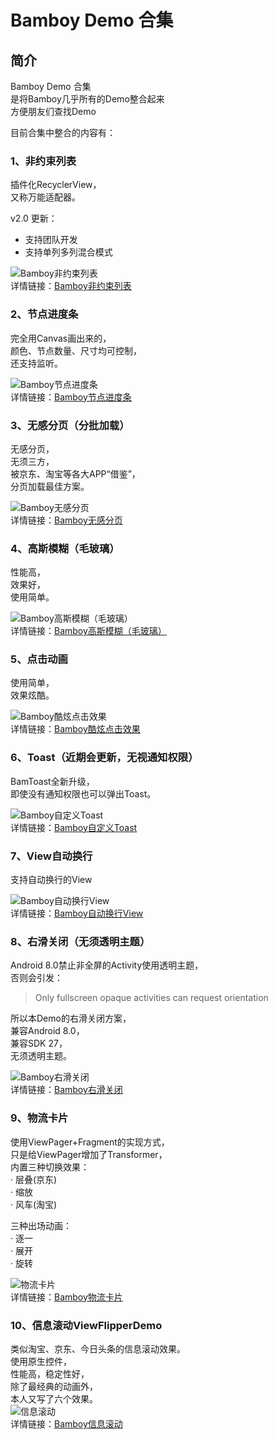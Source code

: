 # Bamboy Demo 合集

## 简介
Bamboy Demo 合集  
是将Bamboy几乎所有的Demo整合起来  
方便朋友们查找Demo  

目前合集中整合的内容有：  
  
### 1、非约束列表  
插件化RecyclerView，  
又称万能适配器。  
  
v2.0 更新：  
- 支持团队开发  
- 支持单列多列混合模式
  
![Bamboy非约束列表](https://img-blog.csdnimg.cn/20190327184921254.gif)  
详情链接：[Bamboy非约束列表](https://bamboy.blog.csdn.net/article/details/71727461)
  
### 2、节点进度条  
完全用Canvas画出来的，  
颜色、节点数量、尺寸均可控制，  
还支持监听。  
  
![Bamboy节点进度条](https://img-blog.csdn.net/20180405104308201?watermark/2/text/aHR0cHM6Ly9ibG9nLmNzZG4ubmV0L2JhbWJveV8=/font/5a6L5L2T/fontsize/400/fill/I0JBQkFCMA==/dissolve/70)  
详情链接：[Bamboy节点进度条](https://bamboy.blog.csdn.net/article/details/79825006)
  
### 3、无感分页（分批加载）
无感分页，  
无须三方，  
被京东、淘宝等各大APP“借鉴”，  
分页加载最佳方案。  
  
![Bamboy无感分页](https://img-blog.csdn.net/20170113145959792?watermark/2/text/aHR0cDovL2Jsb2cuY3Nkbi5uZXQvYmFtYm95Xw==/font/5a6L5L2T/fontsize/400/fill/I0JBQkFCMA==/dissolve/70/gravity/SouthEast)  
详情链接：[Bamboy无感分页](https://bamboy.blog.csdn.net/article/details/54408691)
    
### 4、高斯模糊（毛玻璃）  
性能高，  
效果好，  
使用简单。  
  
![Bamboy高斯模糊（毛玻璃）](https://img-blog.csdn.net/20170104101010910?watermark/2/text/aHR0cDovL2Jsb2cuY3Nkbi5uZXQvcXFfMjQ1MTUzNTk=/font/5a6L5L2T/fontsize/400/fill/I0JBQkFCMA==/dissolve/70/gravity/SouthEast)  
详情链接：[Bamboy高斯模糊（毛玻璃）](https://bamboy.blog.csdn.net/article/details/54345636)
  
### 5、点击动画  
使用简单，  
效果炫酷。  
  
![Bamboy酷炫点击效果](https://img-blog.csdn.net/20170110133930447?watermark/2/text/aHR0cDovL2Jsb2cuY3Nkbi5uZXQvcXFfMjQ1MTUzNTk=/font/5a6L5L2T/fontsize/400/fill/I0JBQkFCMA==/dissolve/70/gravity/SouthEast)  
详情链接：[Bamboy酷炫点击效果](https://bamboy.blog.csdn.net/article/details/54342079)
  
### 6、Toast（近期会更新，无视通知权限）  
BamToast全新升级，  
即使没有通知权限也可以弹出Toast。  
  
![Bamboy自定义Toast](https://img-blog.csdn.net/20170209183501183?watermark/2/text/aHR0cDovL2Jsb2cuY3Nkbi5uZXQvYmFtYm95Xw==/font/5a6L5L2T/fontsize/400/fill/I0JBQkFCMA==/dissolve/70/gravity/SouthEast)  
详情链接：[Bamboy自定义Toast](https://bamboy.blog.csdn.net/article/details/54952174)
  
### 7、View自动换行
支持自动换行的View  
  
![Bamboy自动换行View](https://img-blog.csdn.net/20170113162220359?watermark/2/text/aHR0cDovL2Jsb2cuY3Nkbi5uZXQvYmFtYm95Xw==/font/5a6L5L2T/fontsize/400/fill/I0JBQkFCMA==/dissolve/70/gravity/SouthEast)  
详情链接：[Bamboy自动换行View](https://bamboy.blog.csdn.net/article/details/54409840)
  
### 8、右滑关闭（无须透明主题）
Android 8.0禁止非全屏的Activity使用透明主题，  
否则会引发：  
> Only fullscreen opaque activities can request orientation  
  
所以本Demo的右滑关闭方案，  
兼容Android 8.0，  
兼容SDK 27，  
无须透明主题。
  
![Bamboy右滑关闭](https://img-blog.csdnimg.cn/20181108162141217.gif)  
详情链接：[Bamboy右滑关闭](https://bamboy.blog.csdn.net/article/details/83863260)

### 9、物流卡片
使用ViewPager+Fragment的实现方式，  
只是给ViewPager增加了Transformer，  
内置三种切换效果：  
· 层叠(京东)   
· 缩放  
· 风车(淘宝)   
  
三种出场动画：  
· 逐一  
· 展开  
· 旋转  
  
![物流卡片](https://img-blog.csdnimg.cn/20190312160712140.gif)  
详情链接：[Bamboy物流卡片](https://bamboy.blog.csdn.net/article/details/88415267)
  
  
### 10、信息滚动ViewFlipperDemo
类似淘宝、京东、今日头条的信息滚动效果。  
使用原生控件，  
性能高，稳定性好，  
除了最经典的动画外，  
本人又写了六个效果。  
![信息滚动](https://img-blog.csdnimg.cn/20190325154153421.gif)  
详情链接：[Bamboy信息滚动](https://bamboy.blog.csdn.net/article/details/88793011)
















